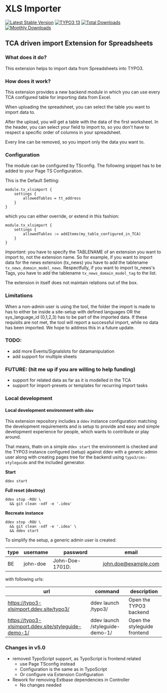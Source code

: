 # XLS Importer

[![Latest Stable Version](https://poser.pugx.org/sudhaus7/xlsimport/v/stable.svg)](https://extensions.typo3.org/extension/xlsimport/)
[![TYPO3 13](https://img.shields.io/badge/TYPO3-13-green.svg)](https://get.typo3.org/version/13)
[![Total Downloads](https://poser.pugx.org/sudhaus7/logformatter/d/total.svg)](https://packagist.org/packages/sudhaus7/xlsimport)
[![Monthly Downloads](https://poser.pugx.org/sudhaus7/xlsimport/d/monthly)](https://packagist.org/packages/sudhaus7/logformatter)

## TCA driven import Extension for Spreadsheets

### What does it do?

This extension helps to import data from Spreadsheets into TYPO3.

### How does it work?

This extension provides a new backend module in which you can use every TCA
configured table for importing data from Excel.

When uploading the spreadsheet, you can select the table you want to import data
to.

After the upload, you will get a table with the data of the first worksheet.
In the header, you can select your field to import to,
so you don't have to respect a specific order of columns in your spreadsheet.

Every line can be removed, so you import only the data you want to.

### Configuration

The module can be configured by TSconfig. The following snippet has to be added
to your Page TS Configuration.

This is the Default Setting:
```
module.tx_xlsimport {
    settings {
        allowedTables = tt_address
    }
}
```
which you can either override, or extend in this fashion:

```
module.tx_xlsimport {
    settings {
        allowedTables := addItems(my_table_configured_in_TCA)
    }
}
```

*Important*: you have to specify the TABLENAME of an extension you want to
import to, not the extension name. So for example, if you want to import data for
the news extension (tx_news) you have to add the tablename
`tx_news_domain_model_news`. Respectfully, if you want to import tx_news's Tags,
you have to add the tablename `tx_news_domain_model_tag` to the list.

The extension in itself does not maintain relations out of the box.

### Limitations

When a non-admin user is using the tool, the folder the import is made to has to
either be inside a site-setup with defined languages OR the sys_language_id
(0,1,2,3) has to be part of the imported data. If these requisits are not met,
the tool will report a successful import, while no data has been imported. We
hope to address this in a future update.

### TODO:
- add more Events/Signalslots for datamanipulation
- add support for multiple sheets

### FUTURE: (hit me up if you are willing to help funding)
- support for related data as far as it is modelled in the TCA
- support for import-presets or templates for recurring import tasks

### Local development

#### Local development environment with `ddev`

This extension repository includes a `ddev` instance configuration matching the development
requirements and is setup to provide and easy and simple development experience for people,
which wants to contribute or play around.

That means, thatn on a simple `ddev start` the environment is checked and the TYPO3 instance
configured (setup) against ddev with a generic admin user along with creating pages tree for
the backend using `typo3/cms-styleguide` and the included generator.

**Start**

```shell
ddev start
```

**Full reset (destroy)**

```shell
ddev stop -ROU \
  && git clean -xdf -e '.idea'
```

**Recreate instance**

```shell
ddev stop -ROU \
  && git clean -xdf -e '.idea' \
  && ddev start
```

To simplify the setup, a generic admin user is created:

| type | username | password        | email                |
|------|----------|-----------------|----------------------|
| BE   | john-doe | John-Doe-1701D. | john.doe@example.com |

with following urls:

| url                                                  | command                         | description                  |
|------------------------------------------------------|---------------------------------|------------------------------|
| https://typo3-xlsimport.ddev.site/typo3/             | ddev launch /typo3/             | Open the TYPO3 backend       |
| https://typo3-xlsimport.ddev.site/styleguide-demo-1/ | ddev launch /styleguide-demo-1/ | Open the styleguide frontend |

### Changes in v5.0

* removed TypoScript support, as TypoScript is frontend related
  * use Page TSconfig instead
  * Configuration is the same as in TypoScript
  * Or configure via Extension Configuration
* Rework for removing Extbase dependencies in Controller
  * No changes needed
